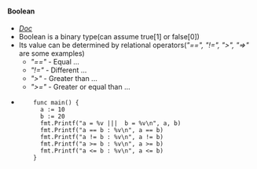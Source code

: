 #### Boolean
- [_Doc_](https://golang.org/ref/spec#Boolean_types)
- Boolean is a binary type(can assume true[1] or false[0])
- Its value can be determined by relational operators(*"==", "!=", ">", "=>"* are some examples)
    - *"=="* - Equal ...
    - *"!="* - Different ...
    - *">"*  - Greater than ...
    - *">="* - Greater or equal than ...
- ```
      func main() {
        a := 10
        b := 20
        fmt.Printf("a = %v |||  b = %v\n", a, b)
        fmt.Printf("a == b : %v\n", a == b)
        fmt.Printf("a != b : %v\n", a != b)
        fmt.Printf("a >= b : %v\n", a >= b)
        fmt.Printf("a <= b : %v\n", a <= b)
      }
  ```